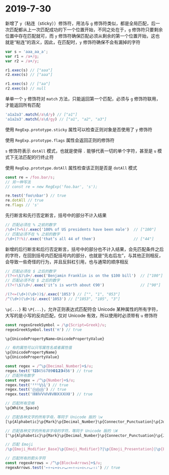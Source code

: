 # 2019-7-30

新增了 `y`（粘连（sticky））修饰符，用法与 `g` 修饰符类似，都是全局匹配，后一次匹配都从上一次匹配成功的下一个位置开始，不同之处在于，`g` 修饰符只要剩余位置中存在匹配就可，而 `y` 修饰符确保匹配必须从剩余的第一个位置开始，这也就是“粘连”的涵义，因此，在匹配时，`y` 修饰符确保不会有漏掉的字符

```JavaScript
var s = 'aaa_aa_a';
var r1 = /a+/g;
var r2 = /a+/y;

r1.exec(s) // ["aaa"]
r2.exec(s) // ["aaa"]

r1.exec(s) // ["aa"]
r2.exec(s) // null
```

单单一个 `y` 修饰符对 `match` 方法，只能返回第一个匹配，必须与 `g` 修饰符联用，才能返回所有匹配

```JavaScript
'a1a2a3'.match(/a\d/y) // ["a1"]
'a1a2a3'.match(/a\d/gy) // ["a1", "a2", "a3"]
```

使用 `RegExp.prototype.sticky` 属性可以检查正则对象是否使用了 `y` 修饰符

使用 `RegExp.prototype.flags` 属性会返回正则的修饰符

`s` 修饰符表示 `dotAll` 模式，也就是使得 `.` 能够代表一切的单个字符，甚至是 `u` 模式下无法匹配的行终止符

使用 `RegExp.prototype.dotAll` 属性检查该正则是否是 `dotAll` 模式

```JavaScript
const re = /foo.bar/s;
// 另一种写法
// const re = new RegExp('foo.bar', 's');

re.test('foo\nbar') // true
re.dotAll // true
re.flags // 's'
```

先行断言和先行否定断言，括号中的部分不计入结果

```JavaScript
// 匹配必须在 % 之前的数字
/\d+(?=%)/.exec('100% of US presidents have been male')  // ["100"]
// 匹配必须不在 % 之前的数字
/\d+(?!%)/.exec('that’s all 44 of them')                 // ["44"]
```

新增的后行断言和后行否定断言，括号中的部分也不计入结果，会先匹配条件之后的字符，在回到括号内匹配括号内的部分，也就是“先右后左”，与其他正则相反，会导致一些奇怪的行为，并且反斜杠引用，也与通常的顺序相反

```JavaScript
// 匹配必须在 $ 之后的数字
/(?<=\$)\d+/.exec('Benjamin Franklin is on the $100 bill')  // ["100"]
// 匹配必须不在 $ 之后的数字
/(?<!\$)\d+/.exec('it’s is worth about €90')                // ["90"]

/(?<=(\d+)(\d+))$/.exec('1053') // ["", "1", "053"]
/^(\d+)(\d+)$/.exec('1053') // ["1053", "105", "3"]
```

`\p{...}` 和 `\P{...}`，允许正则表达式匹配符合 Unicode 某种属性的所有字符，大写的是小写的反向匹配，仅对 Unicode 有效，所以使用时必须带有 `u` 修饰符

```JavaScript
const regexGreekSymbol = /\p{Script=Greek}/u;
regexGreekSymbol.test('π') // true

\p{UnicodePropertyName=UnicodePropertyValue}

// 有的属性可以只写属性名或者属性值
\p{UnicodePropertyName}
\p{UnicodePropertyValue}

const regex = /^\p{Decimal_Number}+$/u;
regex.test('𝟏𝟐𝟑𝟜𝟝𝟞𝟩𝟪𝟫𝟬𝟭𝟮𝟯𝟺𝟻𝟼') // true
// 匹配所有数字
const regex = /^\p{Number}+$/u;
regex.test('²³¹¼½¾') // true
regex.test('㉛㉜㉝') // true
regex.test('ⅠⅡⅢⅣⅤⅥⅦⅧⅨⅩⅪⅫ') // true

// 匹配所有空格
\p{White_Space}

// 匹配各种文字的所有字母，等同于 Unicode 版的 \w
[\p{Alphabetic}\p{Mark}\p{Decimal_Number}\p{Connector_Punctuation}\p{Join_Control}]

// 匹配各种文字的所有非字母的字符，等同于 Unicode 版的 \W
[^\p{Alphabetic}\p{Mark}\p{Decimal_Number}\p{Connector_Punctuation}\p{Join_Control}]

// 匹配 Emoji
/\p{Emoji_Modifier_Base}\p{Emoji_Modifier}?|\p{Emoji_Presentation}|\p{Emoji}\uFE0F/gu

// 匹配所有的箭头字符
const regexArrows = /^\p{Block=Arrows}+$/u;
regexArrows.test('←↑→↓↔↕↖↗↘↙⇏⇐⇑⇒⇓⇔⇕⇖⇗⇘⇙⇧⇩') // true
```
